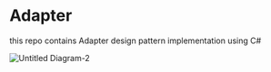 # Adapter
this repo contains Adapter design pattern implementation using C#


![Untitled Diagram-2](https://user-images.githubusercontent.com/82446110/123527910-1c476900-d6ec-11eb-901f-399d98e276ba.png)
